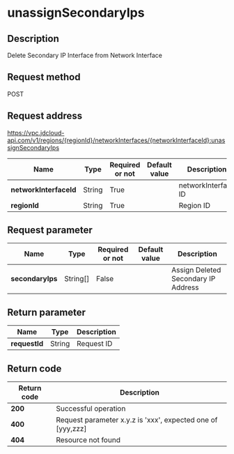 # unassignSecondaryIps


## Description
Delete Secondary IP Interface from Network Interface

## Request method
POST

## Request address
https://vpc.jdcloud-api.com/v1/regions/{regionId}/networkInterfaces/{networkInterfaceId}:unassignSecondaryIps

|Name|Type|Required or not|Default value|Description|
|---|---|---|---|---|
|**networkInterfaceId**|String|True||networkInterface ID|
|**regionId**|String|True||Region ID|

## Request parameter
|Name|Type|Required or not|Default value|Description|
|---|---|---|---|---|
|**secondaryIps**|String[]|False||Assign Deleted Secondary IP Address|


## Return parameter
|Name|Type|Description|
|---|---|---|
|**requestId**|String|Request ID|



## Return code
|Return code|Description|
|---|---|
|**200**|Successful operation|
|**400**|Request parameter x.y.z is 'xxx', expected one of [yyy,zzz]|
|**404**|Resource not found|
